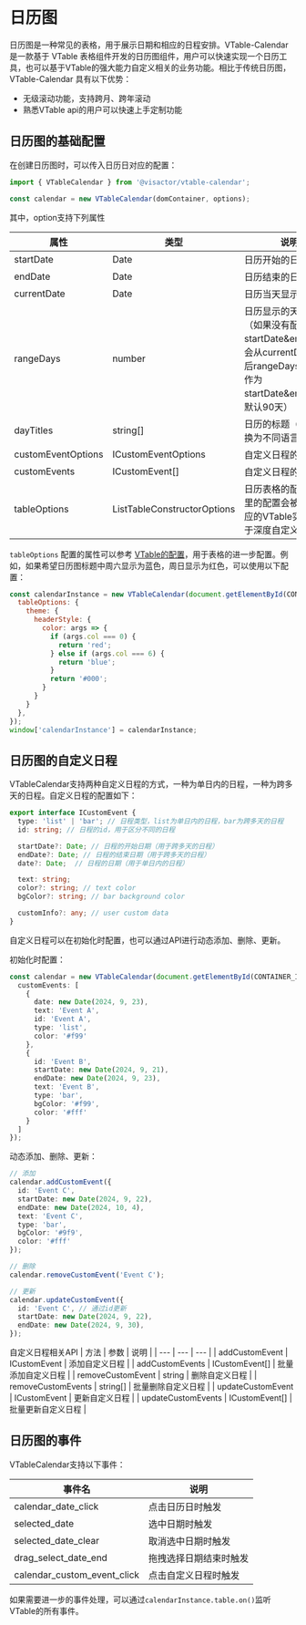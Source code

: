 # 日历图

日历图是一种常见的表格，用于展示日期和相应的日程安排。VTable-Calendar 是一款基于 VTable 表格组件开发的日历图组件，用户可以快速实现一个日历工具，也可以基于VTable的强大能力自定义相关的业务功能。相比于传统日历图，VTable-Calendar 具有以下优势：

- 无级滚动功能，支持跨月、跨年滚动
- 熟悉VTable api的用户可以快速上手定制功能

## 日历图的基础配置

在创建日历图时，可以传入日历日对应的配置：

```js
import { VTableCalendar } from '@visactor/vtable-calendar';

const calendar = new VTableCalendar(domContainer, options);
```

其中，option支持下列属性

| 属性 | 类型 | 说明 |
| --- | --- | --- |
| startDate | Date | 日历开始的日期 |
| endDate | Date | 日历结束的日期 |
| currentDate | Date | 日历当天显示的日期 |
| rangeDays | number | 日历显示的天数范围（如果没有配置startDate&endDate，会从currentDate取前后rangeDays的日期作为startDate&endDate，默认90天） |
| dayTitles | string[] | 日历的标题（可以替换为不同语言） |
| customEventOptions | ICustomEventOptions | 自定义日程的配置 |
| customEvents | ICustomEvent[] | 自定义日程的数组 |
| tableOptions | ListTableConstructorOptions | 日历表格的配置（这里的配置会被传给对应的VTable实例，用于深度自定义） |

`tableOptions` 配置的属性可以参考 [VTable的配置](../../option/ListTable)，用于表格的进一步配置。例如，如果希望日历图标题中周六显示为蓝色，周日显示为红色，可以使用以下配置：

```javascript livedemo template=vtable
const calendarInstance = new VTableCalendar(document.getElementById(CONTAINER_ID), {
  tableOptions: {
    theme: {
      headerStyle: {
        color: args => {
          if (args.col === 0) {
            return 'red';
          } else if (args.col === 6) {
            return 'blue';
          }
          return '#000';
        }
      }
    }
  },
});
window['calendarInstance'] = calendarInstance;
```

## 日历图的自定义日程

VTableCalendar支持两种自定义日程的方式，一种为单日内的日程，一种为跨多天的日程。自定义日程的配置如下：

```ts
export interface ICustomEvent {
  type: 'list' | 'bar'; // 日程类型，list为单日内的日程，bar为跨多天的日程
  id: string; // 日程的id，用于区分不同的日程

  startDate?: Date; // 日程的开始日期（用于跨多天的日程）
  endDate?: Date; // 日程的结束日期（用于跨多天的日程）
  date?: Date;  // 日程的日期（用于单日内的日程）

  text: string;
  color?: string; // text color
  bgColor?: string; // bar background color

  customInfo?: any; // user custom data
}
```

自定义日程可以在初始化时配置，也可以通过API进行动态添加、删除、更新。

初始化时配置：
```ts
const calendar = new VTableCalendar(document.getElementById(CONTAINER_ID), {
  customEvents: [
    {
      date: new Date(2024, 9, 23),
      text: 'Event A',
      id: 'Event A',
      type: 'list',
      color: '#f99'
    },
    {
      id: 'Event B',
      startDate: new Date(2024, 9, 21),
      endDate: new Date(2024, 9, 23),
      text: 'Event B',
      type: 'bar',
      bgColor: '#f99',
      color: '#fff'
    }
  ]
});
```

动态添加、删除、更新：
```ts
// 添加
calendar.addCustomEvent({
  id: 'Event C',
  startDate: new Date(2024, 9, 22),
  endDate: new Date(2024, 10, 4),
  text: 'Event C',
  type: 'bar',
  bgColor: '#9f9',
  color: '#fff'
});

// 删除
calendar.removeCustomEvent('Event C');

// 更新
calendar.updateCustomEvent({
  id: 'Event C', // 通过id更新
  startDate: new Date(2024, 9, 22),
  endDate: new Date(2024, 9, 30),
});
```

自定义日程相关API
| 方法 | 参数 | 说明 |
| --- | --- | --- |
| addCustomEvent | ICustomEvent | 添加自定义日程 |
| addCustomEvents | ICustomEvent[] | 批量添加自定义日程 |
| removeCustomEvent | string | 删除自定义日程 |
| removeCustomEvents | string[] | 批量删除自定义日程 |
| updateCustomEvent | ICustomEvent | 更新自定义日程 |
| updateCustomEvents | ICustomEvent[] | 批量更新自定义日程 |

## 日历图的事件

VTableCalendar支持以下事件：

| 事件名 | 说明 |
| --- | --- |
| calendar_date_click | 点击日历日时触发 |
| selected_date | 选中日期时触发 |
| selected_date_clear | 取消选中日期时触发 |
| drag_select_date_end | 拖拽选择日期结束时触发 |
| calendar_custom_event_click | 点击自定义日程时触发 |

如果需要进一步的事件处理，可以通过`calendarInstance.table.on()`监听VTable的所有事件。